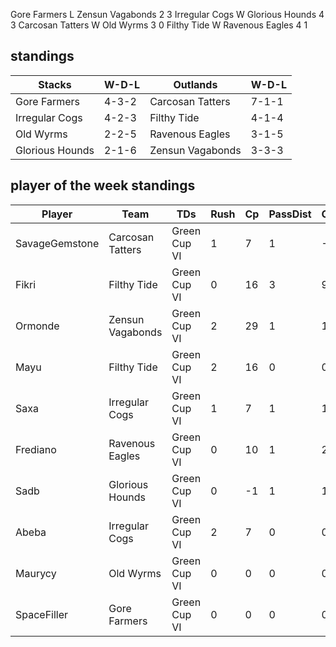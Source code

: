 Gore Farmers L Zensun Vagabonds 2 3
Irregular Cogs W Glorious Hounds 4 3
Carcosan Tatters W Old Wyrms 3 0
Filthy Tide W Ravenous Eagles 4 1

## standings

| Stacks | W-D-L | Outlands | W-D-L |
|-------|-----|--|--|
| Gore Farmers | 4-3-2 | Carcosan Tatters | 7-1-1 |
| Irregular Cogs | 4-2-3 | Filthy Tide | 4-1-4 |
| Old Wyrms | 2-2-5 | Ravenous Eagles | 3-1-5 |
| Glorious Hounds | 2-1-6 | Zensun Vagabonds | 3-3-3 |

## player of the week standings

| Player      | Team             | TDs  | Rush | Cp   | PassDist | Caughts | Cas  | Blocks | Sacks | MVPs | SPP  |
|-------------|------------------|------|------|------|----------|---------|------|--------|-------|------|------|
| SavageGemstone | Carcosan Tatters | Green Cup VI |    1 |    7 |    1 |       -2 |      0 |     0 |    0 |      4 |     0 |    1 |    9 |
| Fikri          | Filthy Tide      | Green Cup VI |    0 |   16 |    3 |        9 |      1 |     0 |    0 |      2 |     0 |    1 |    8 |
| Ormonde        | Zensun Vagabonds | Green Cup VI |    2 |   29 |    1 |       10 |      2 |     0 |    0 |      3 |     0 |    0 |    7 |
| Mayu           | Filthy Tide      | Green Cup VI |    2 |   16 |    0 |        0 |      2 |     0 |    0 |      0 |     0 |    0 |    6 |
| Saxa           | Irregular Cogs   | Green Cup VI |    1 |    7 |    1 |        1 |      0 |     0 |    1 |      5 |     0 |    0 |    6 |
| Frediano       | Ravenous Eagles  | Green Cup VI |    0 |   10 |    1 |        2 |      0 |     0 |    0 |      0 |     0 |    1 |    6 |
| Sadb           | Glorious Hounds  | Green Cup VI |    0 |   -1 |    1 |        1 |      0 |     0 |    0 |      4 |     0 |    1 |    6 |
| Abeba          | Irregular Cogs   | Green Cup VI |    2 |    7 |    0 |        0 |      2 |     0 |    0 |      2 |     0 |    0 |    6 |
| Maurycy        | Old Wyrms        | Green Cup VI |    0 |    0 |    0 |        0 |      0 |     0 |    0 |      1 |     0 |    1 |    5 |
| SpaceFiller    | Gore Farmers     | Green Cup VI |    0 |    0 |    0 |        0 |      0 |     0 |    0 |      2 |     0 |    1 |    5 |
